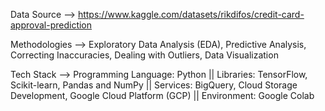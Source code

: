 Data Source --> https://www.kaggle.com/datasets/rikdifos/credit-card-approval-prediction

Methodologies --> Exploratory Data Analysis (EDA), Predictive Analysis, Correcting Inaccuracies, Dealing with Outliers, Data Visualization

Tech Stack --> Programming Language: Python || Libraries: TensorFlow, Scikit-learn, Pandas and NumPy || Services: BigQuery, Cloud Storage Development, Google Cloud Platform (GCP) || Environment: Google Colab

